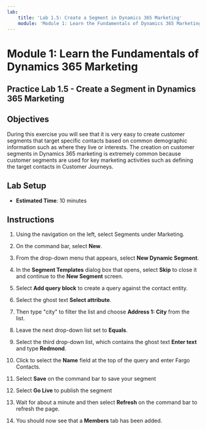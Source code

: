 ```yaml
---
lab:
    title: 'Lab 1.5: Create a Segment in Dynamics 365 Marketing'
    module: 'Module 1: Learn the Fundamentals of Dynamics 365 Marketing'
---
```


Module 1: Learn the Fundamentals of Dynamics 365 Marketing
========================

## Practice Lab 1.5 - Create a Segment in Dynamics 365 Marketing

## Objectives

During this exercise you will see that it is very easy to create customer segments that target specific contacts based on common demographic information such as where they live or interests. The creation on customer segments in Dynamics 365 marketing is extremely common because customer segments are used for key marketing activities such as defining the target contacts in Customer Journeys.

## Lab Setup

  - **Estimated Time**: 10 minutes

## Instructions

1. Using the navigation on the left, select Segments under Marketing. 

2. On the command bar, select **New**.

3. From the drop-down menu that appears, select **New Dynamic Segment**.

4. In the **Segment Templates** dialog box that opens, select **Skip** to close it and continue to the **New Segment** screen.

5. Select **Add query block** to create a query against the contact entity. 

6. Select the ghost text **Select attribute**. 

7. Then type "city" to filter the list and choose **Address 1: City** from the list.

8. Leave the next drop-down list set to **Equals**. 

9. Select the third drop-down list, which contains the ghost text **Enter text** and type **Redmond**.

10. Click to select the **Name** field at the top of the query and enter Fargo Contacts.

11. Select **Save** on the command bar to save your segment

12. Select **Go Live** to publish the segment 

13. Wait for about a minute and then select **Refresh** on the command bar to refresh the page. 

14. You should now see that a **Members** tab has been added. 
